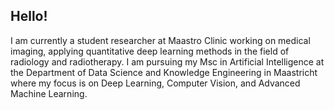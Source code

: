 ## Hello!

I am currently a student researcher at Maastro Clinic working on medical imaging, applying quantitative deep learning methods in the field of radiology and radiotherapy. I am pursuing my Msc in Artificial Intelligence at the Department of Data Science and Knowledge Engineering in Maastricht where my focus is on Deep Learning, Computer Vision, and Advanced Machine Learning.
